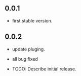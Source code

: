 ## 0.0.1
* first stable version.

## 0.0.2
* update pluging.
* all bug fixed

* TODO: Describe initial release.
